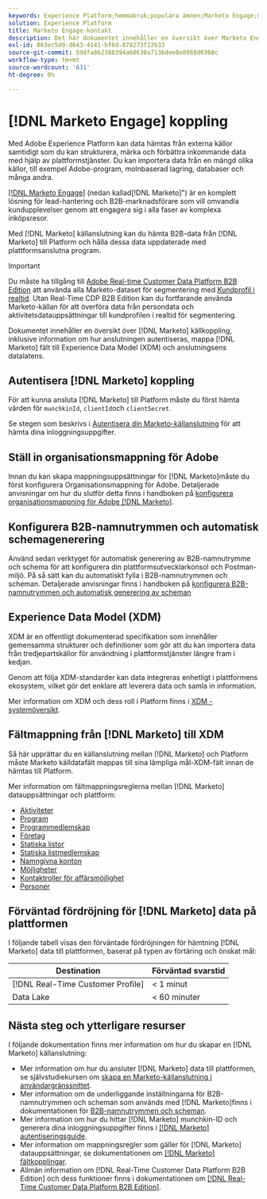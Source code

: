 ```yaml
---
keywords: Experience Platform;hemmabruk;populära ämnen;Marketo Engage;markering för att engagera;markering för
solution: Experience Platform
title: Marketo Engage-kontakt
description: Det här dokumentet innehåller en översikt över Marketo Engage-källkopplingen, inklusive information om autentisering, mappning och datalatens.
exl-id: 063ec5d9-d643-4141-bf6d-878273f22b33
source-git-commit: 59dfa862388394a68630a7136dee8e8988d0368c
workflow-type: tm+mt
source-wordcount: '631'
ht-degree: 0%

---
```


# [!DNL Marketo Engage] koppling

Med Adobe Experience Platform kan data hämtas från externa källor samtidigt som du kan strukturera, märka och förbättra inkommande data med hjälp av plattformstjänster. Du kan importera data från en mängd olika källor, till exempel Adobe-program, molnbaserad lagring, databaser och många andra.

[[!DNL Marketo Engage]](https://www.marketo.com/software/) (nedan kallad[!DNL Marketo]&quot;) är en komplett lösning för lead-hantering och B2B-marknadsförare som vill omvandla kundupplevelser genom att engagera sig i alla faser av komplexa inköpsresor.

Med [!DNL Marketo] källanslutning kan du hämta B2B-data från [!DNL Marketo] till Platform och hålla dessa data uppdaterade med plattformsanslutna program.

>[!IMPORTANT]
>
>Du måste ha tillgång till [Adobe Real-time Customer Data Platform B2B Edition](../../../../rtcdp/b2b-overview.md) att använda alla Marketo-dataset för segmentering med [Kundprofil i realtid](../../../../profile/home.md). Utan Real-Time CDP B2B Edition kan du fortfarande använda Marketo-källan för att överföra data från persondata och aktivitetsdatauppsättningar till kundprofilen i realtid för segmentering.

Dokumentet innehåller en översikt över [!DNL Marketo] källkoppling, inklusive information om hur anslutningen autentiseras, mappa [!DNL Marketo] fält till Experience Data Model (XDM) och anslutningsens datalatens.

## Autentisera [!DNL Marketo] koppling

För att kunna ansluta [!DNL Marketo] till Platform måste du först hämta värden för `munchkinId`, `clientId`och `clientSecret`.

Se stegen som beskrivs i [Autentisera din Marketo-källanslutning](./marketo-auth.md) för att hämta dina inloggningsuppgifter.

## Ställ in organisationsmappning för Adobe

Innan du kan skapa mappningsuppsättningar för [!DNL Marketo]måste du först konfigurera Organisationsmappning för Adobe. Detaljerade anvisningar om hur du slutför detta finns i handboken på [konfigurera organisationsmappning för Adobe [!DNL Marketo]](https://experienceleague.adobe.com/docs/marketo/using/product-docs/core-marketo-concepts/miscellaneous/set-up-adobe-organization-mapping.html).

## Konfigurera B2B-namnutrymmen och automatisk schemagenerering

Använd sedan verktyget för automatisk generering av B2B-namnutrymme och schema för att konfigurera din plattformsutvecklarkonsol och Postman-miljö. På så sätt kan du automatiskt fylla i B2B-namnutrymmen och scheman. Detaljerade anvisningar finns i handboken på [konfigurera B2B-namnutrymmen och automatisk generering av scheman](./marketo-namespaces.md)

## Experience Data Model (XDM)

XDM är en offentligt dokumenterad specifikation som innehåller gemensamma strukturer och definitioner som gör att du kan importera data från tredjepartskällor för användning i plattformstjänster längre fram i kedjan.

Genom att följa XDM-standarder kan data integreras enhetligt i plattformens ekosystem, vilket gör det enklare att leverera data och samla in information.

Mer information om XDM och dess roll i Platform finns i [XDM - systemöversikt](../../../../xdm/home.md).

## Fältmappning från [!DNL Marketo] till XDM

Så här upprättar du en källanslutning mellan [!DNL Marketo] och Platform måste Marketo källdatafält mappas till sina lämpliga mål-XDM-fält innan de hämtas till Platform.

Mer information om fältmappningsreglerna mellan [!DNL Marketo] datauppsättningar och plattform:

* [Aktiviteter](../mapping/marketo.md#activities)
* [Program](../mapping/marketo.md#programs)
* [Programmedlemskap](../mapping/marketo.md#program-memberships)
* [Företag](../mapping/marketo.md#companies)
* [Statiska listor](../mapping/marketo.md#static-lists)
* [Statiska listmedlemskap](../mapping/marketo.md#static-list-memberships)
* [Namngivna konton](../mapping/marketo.md#named-accounts)
* [Möjligheter](../mapping/marketo.md#opportunities)
* [Kontaktroller för affärsmöjlighet](../mapping/marketo.md#opportunity-contact-roles)
* [Personer](../mapping/marketo.md#persons)

## Förväntad fördröjning för [!DNL Marketo] data på plattformen

I följande tabell visas den förväntade fördröjningen för hämtning [!DNL Marketo] data till plattformen, baserat på typen av förtäring och önskat mål:

| Destination | Förväntad svarstid |
| ----------- | ---------------- |
| [!DNL Real-Time Customer Profile] | &lt; 1 minut |
| Data Lake | &lt; 60 minuter |

## Nästa steg och ytterligare resurser

I följande dokumentation finns mer information om hur du skapar en [!DNL Marketo] källanslutning:

* Mer information om hur du ansluter [!DNL Marketo] data till plattformen, se självstudiekursen om [skapa en Marketo-källanslutning i användargränssnittet](../../../tutorials/ui/create/adobe-applications/marketo.md).
* Mer information om de underliggande inställningarna för B2B-namnutrymmen och scheman som används med [!DNL Marketo]finns i dokumentationen för [B2B-namnutrymmen och scheman](./marketo-namespaces.md).
* Mer information om hur du hittar [!DNL Marketo] munchkin-ID och generera dina inloggningsuppgifter finns i [[!DNL Marketo] autentiseringsguide](./marketo-auth.md).
* Mer information om mappningsregler som gäller för [!DNL Marketo] datauppsättningar, se dokumentationen om [[!DNL Marketo] fältkopplingar](../mapping/marketo.md).
* Allmän information om [!DNL Real-Time Customer Data Platform B2B Edition] och dess funktioner finns i dokumentationen om [[!DNL Real-Time Customer Data Platform B2B Edition]](../../../../rtcdp/b2b-overview.md).
